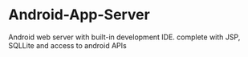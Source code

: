 Android-App-Server
==================

Android web server with built-in development IDE. complete with JSP, SQLLite and access to android APIs